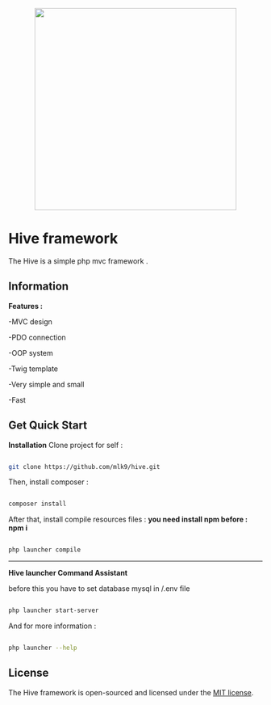 <p align="center">
  <img src="https://repository-images.githubusercontent.com/401995927/ab3a29d8-34cd-4ae0-be02-cc9b43c9df73" width="400">

# Hive framework
  </p>
The Hive is a simple php mvc framework .
  
## Information

**Features :**

-MVC design

-PDO connection

-OOP system

-Twig template

-Very simple and small

-Fast

## Get Quick Start

**Installation**
Clone project for self :
```sh

git clone https://github.com/mlk9/hive.git

```
Then, install composer :

```sh

composer install

```
After that, install compile resources files :
**you need install npm before : npm i**

```sh

php launcher compile

```
  ------------

**Hive launcher Command Assistant**

before this you have to set database mysql in /.env file

```sh

php launcher start-server

```
And for more information  :
```sh

php launcher --help

```

## License

The Hive framework is open-sourced and licensed under the [MIT license](https://opensource.org/licenses/MIT).
